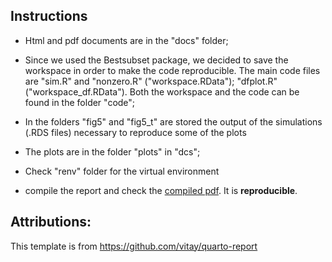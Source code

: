 ## Instructions

-   Html and pdf documents are in the "docs" folder;

-   Since we used the Bestsubset package, we decided to save the workspace in order to make the code reproducible. The main code files are "sim.R" and "nonzero.R" ("workspace.RData"); "dfplot.R" ("workspace_df.RData"). Both the workspace and the code can be found in the folder "code";

-   In the folders "fig5" and "fig5_t" are stored the output of the simulations (.RDS files) necessary to reproduce some of the plots

-   The plots are in the folder "plots" in "dcs";

-   Check "renv" folder for the virtual environment

-   compile the report and check the [compiled pdf](docs/report.pdf). It is  **reproducible**.

## Attributions:

This template is from <https://github.com/vitay/quarto-report>



